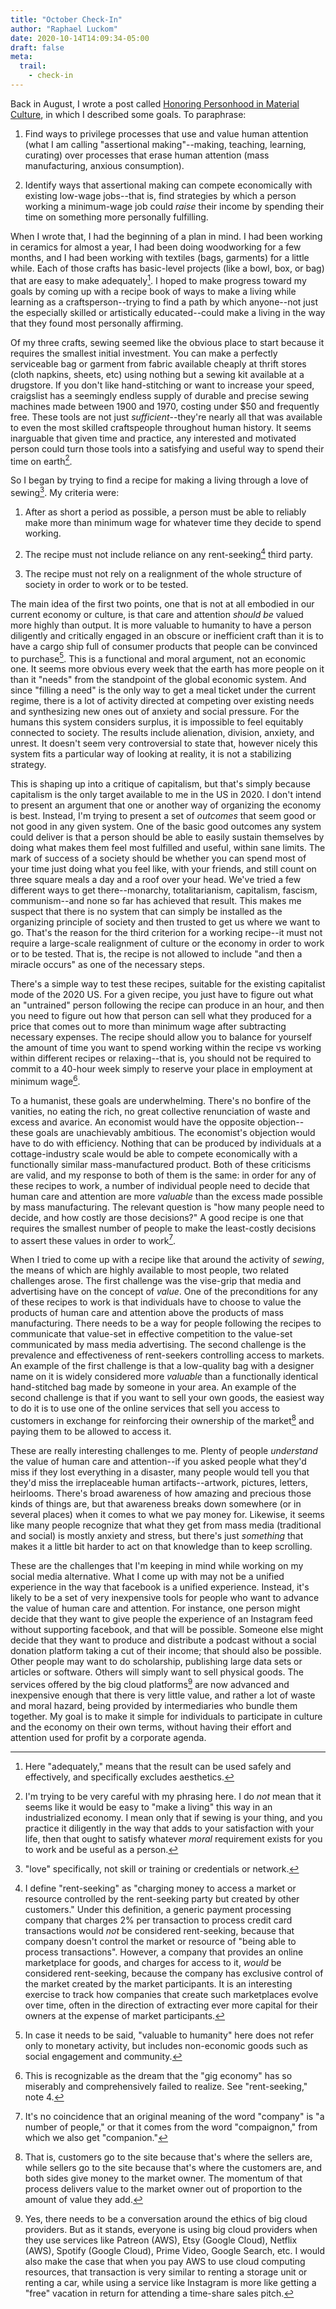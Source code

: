 ```yaml
---
title: "October Check-In"
author: "Raphael Luckom"
date: 2020-10-14T14:09:34-05:00
draft: false
meta:
  trail:
    - check-in
---
```

Back in August, I wrote a post called [Honoring Personhood in Material Culture](https://www.raphaelluckom.com/posts/honoring_personhood.html),
in which I described some goals. To paraphrase:

1. Find ways to privilege processes that use and value human attention (what I am calling "assertional making"--making, teaching, learning, curating) over processes that erase human attention (mass manufacturing, anxious consumption).

2. Identify ways that assertional making can compete economically with existing low-wage jobs--that is, find strategies by which a person working a minimum-wage job could _raise_ their income by spending their time on something more personally fulfilling.

When I wrote that, I had the beginning of a plan in mind. I had been working in ceramics for
almost a year, I had been doing woodworking for a few months, and I had been working
with textiles (bags, garments) for a little while. Each of those crafts has basic-level
projects (like a bowl, box, or bag) that are easy to make adequately[^1].
I hoped to make progress toward my goals by coming up with a recipe book of
ways to make a living while learning as a craftsperson--trying to find a path by which
anyone--not just the especially skilled or artistically educated--could make a living
in the way that they found most personally affirming.

Of my three crafts, sewing seemed like the obvious place to start because it requires
the smallest initial investment. You can make a perfectly serviceable bag or garment
from fabric available cheaply at thrift stores (cloth napkins, sheets, etc) using nothing
but a sewing kit available at a drugstore. If you don't like hand-stitching or want to increase
your speed, craigslist has a seemingly endless supply of durable and precise sewing machines
made between 1900 and 1970, costing under $50 and frequently free. These tools are not
just _sufficient_--they're nearly all that was available to even the most skilled
craftspeople throughout human history. It seems inarguable that given time and practice, any interested
and motivated person could turn those tools into a satisfying and useful way to spend their
time on earth[^2].

So I began by trying to find a recipe for making a living through a love of sewing[^3]. My criteria were:

1. After as short a period as possible, a person must be able to reliably make more than minimum wage for whatever time they decide to spend working.

2. The recipe must not include reliance on any rent-seeking[^4] third party.

3. The recipe must not rely on a realignment of the whole structure of society in order to work or to be tested.

The main idea of the first two points, one that is not at all embodied in our current economy or culture,
is that care and attention _should be_ valued more highly than output. It is more valuable
to humanity to have a person diligently and critically engaged in an obscure or inefficient craft than it
is to have a cargo ship full of consumer products that people can be convinced to purchase[^5].
This is a functional and moral argument, not an economic one. It seems more obvious every week
that the earth has more people on it than it "needs" from the standpoint of the global economic
system. And since "filling a need" is the only way to get a meal ticket under the current
regime, there is a lot of activity directed at competing over existing needs and synthesizing
new ones out of anxiety and social pressure. For the humans this system considers surplus, it is 
impossible to feel equitably connected to society. The results include alienation, division,
anxiety, and unrest. It doesn't seem very controversial to state that, however nicely this system
fits a particular way of looking at reality, it is not a stabilizing strategy.

This is shaping up into a critique of capitalism, but that's simply because capitalism is
the only target available to me in the US in 2020. I don't intend to present an argument that
one or another way of organizing the economy is best. Instead, I'm trying to present a set of
_outcomes_ that seem good or not good in any given system. One of the basic good outcomes any 
system could deliver is that a person should be able to easily sustain themselves by doing what makes
them feel most fulfilled and useful, within sane limits. The mark of success of a society
should be whether you can spend most of your time just doing what you feel like, with your friends,
and still count on three square meals a day and a roof over your head. We've tried a few different
ways to get there--monarchy, totalitarianism, capitalism, fascism, communism--and
none so far has achieved that result. This makes me suspect that there is no system that can simply
be installed as the organizing principle of society and then trusted to get us where
we want to go. That's the reason for the third criterion for a working recipe--it must
not require a large-scale realignment of culture or the economy in order to work or to be tested.
That is, the recipe is not allowed to include "and then a miracle occurs" as one of the
necessary steps.

There's a simple way to test these recipes, suitable for the existing capitalist mode of the 2020 US. 
For a given recipe, you just have to figure out what an "untrained" person following the recipe can 
produce in an hour, and then you need to figure out how that person can sell what they produced for
a price that comes out to more than minimum wage after subtracting necessary expenses. The recipe should
allow you to balance for yourself the amount of time you want to spend working within the recipe vs working
within different recipes or relaxing--that is, you should not be required to commit to a 40-hour week
simply to reserve your place in employment at minimum wage[^6].

To a humanist, these goals are underwhelming. There's no bonfire of the vanities, no eating the rich, no
great collective renunciation of waste and excess and avarice. An economist would have the opposite
objection--these goals are unachievably ambitious. The economist's objection would have to do
with efficiency. Nothing that can be produced by individuals at a cottage-industry scale would
be able to compete economically with a functionally similar mass-manufactured product. Both of these
criticisms are valid, and my response to both of them is the same: in order for any of these recipes
to work, a number of individual people need to decide that human care and attention are more
_valuable_ than the excess made possible by mass manufacturing. The relevant question is "how many people
need to decide, and how costly are those decisions?" A good recipe is one that requires the smallest
number of people to make the least-costly decisions to assert these values in order to work[^7].

When I tried to come up with a recipe like that around the activity of _sewing_,
the means of which are highly available to most people, two related challenges arose.
The first challenge was the vise-grip that media and advertising have on the concept
of _value_. One of the preconditions for any of these recipes to work is that individuals
have to choose to value the products of human care and attention above the products of mass
manufacturing. There needs to be a way for people following the recipes to communicate that value-set
in effective competition to the value-set communicated by mass media advertising. The second
challenge is the prevalence and effectiveness of rent-seekers controlling access to markets. An example
of the first challenge is that a low-quality bag with a designer name on it is widely considered more
_valuable_ than a functionally identical hand-stitched bag made by someone in your area. An example
of the second challenge is that if you want to sell your own goods, the easiest way to do it
is to use one of the online services that sell you access to customers in exchange for reinforcing their
ownership of the market[^8] and paying them to be allowed to access it.

These are really interesting challenges to me. Plenty of people _understand_ the value of human
care and attention--if you asked people what they'd miss if they lost everything in a disaster,
many people would tell you that they'd miss the irreplaceable human artifacts--artwork, pictures,
letters, heirlooms. There's broad awareness of how amazing and precious those kinds of things are,
but that awareness breaks down somewhere (or in several places) when it comes to what we pay money for.
Likewise, it seems like many people recognize that what they get from mass media (traditional and social)
is mostly anxiety and stress, but there's just _something_ that makes it a little bit harder to act
on that knowledge than to keep scrolling.

These are the challenges that I'm keeping in mind while working on my social media alternative. What I come
up with may not be a unified experience in the way that facebook is a unified experience. Instead, it's likely to
be a set of very inexpensive tools for people who want to advance the value of human care and attention. For instance,
one person might decide that they want to give people the experience of an Instagram feed without supporting facebook,
and that will be possible. Someone else might decide that they want to produce and distribute a podcast without a
social donation platform taking a cut of their income; that should also be possible. Other people may want to
do scholarship, publishing large data sets or articles or software. Others will simply want to sell physical goods.
The services offered by the big cloud platforms[^9] are now advanced and inexpensive enough that there is very little value,
and rather a lot of waste and moral hazard, being provided by intermediaries who bundle them together. My goal is to make it simple for
individuals to participate in culture and the economy on their own terms, without having their effort and attention
used for profit by a corporate agenda.

[^1]: Here "adequately," means that the result can be used safely and effectively, and specifically excludes aesthetics.

[^2]: I'm trying to be very careful with my phrasing here. I do _not_ mean that it seems like it would be easy to "make a living" this way in an industrialized economy. I mean only that if sewing is your thing, and you practice it diligently in the way that adds to your satisfaction with your life, then that ought to satisfy whatever _moral_ requirement exists for you to work and be useful as a person.

[^3]: "love" specifically, not skill or training or credentials or network. 

[^4]: I define "rent-seeking" as "charging money to access a market or resource controlled by the rent-seeking party but created by other customers." Under this definition, a generic payment processing company that charges 2% per transaction to process credit card transactions would _not_ be considered rent-seeking, because that company doesn't control the market or resource of "being able to process transactions". However, a company that provides an online marketplace for goods, and charges for access to it, _would_ be considered rent-seeking, because the company has exclusive control of the market created by the market participants. It is an interesting exercise to track how companies that create such marketplaces evolve over time, often in the direction of extracting ever more capital for their owners at the expense of market participants.

[^5]: In case it needs to be said, "valuable to humanity" here does not refer only to monetary activity, but includes non-economic goods such as social engagement and community.

[^6]: This is recognizable as the dream that the "gig economy" has so miserably and comprehensively failed to realize. See "rent-seeking," note 4.

[^7]: It's no coincidence that an original meaning of the word "company" is "a number of people," or that it comes from the word "compaignon," from which we also get "companion."

[^8]: That is, customers go to the site because that's where the sellers are, while sellers go to the site because that's where the customers are, and both sides give money to the market owner. The momentum of that process delivers value to the market owner out of proportion to the amount of value they add.

[^9]: Yes, there needs to be a conversation around the ethics of big cloud providers. But as it stands, everyone is using big cloud providers when they use services like Patreon (AWS), Etsy (Google Cloud), Netflix (AWS), Spotify (Google Cloud), Prime Video, Google Search, etc. I would also make the case that when you pay AWS to use cloud computing resources, that transaction is very similar to renting a storage unit or renting a car, while using a service like Instagram is more like getting a "free" vacation in return for attending a time-share sales pitch.
